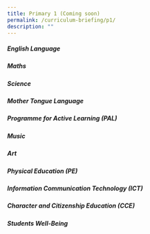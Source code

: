 ```yaml
---
title: Primary 1 (Coming soon)
permalink: /curriculum-briefing/p1/
description: ""
---
```



##### English Language


##### Maths


##### Science


##### Mother Tongue Language


##### Programme for Active Learning (PAL)


##### Music


##### Art


##### Physical Education (PE)


##### Information Communication Technology (ICT)


##### Character and Citizenship Education (CCE)


##### Students Well-Being